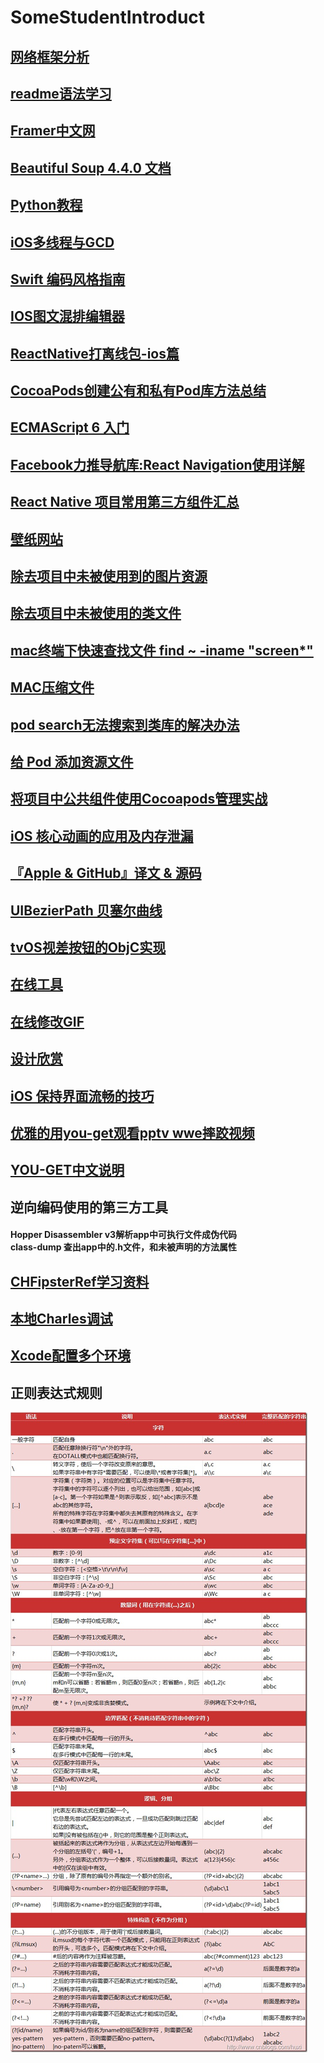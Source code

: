 # SomeStudentIntroduct

## [网络框架分析 ](http://www.jianshu.com/p/856f0e26279d)

## [readme语法学习](http://blog.csdn.net/zhaokaiqiang1992/article/details/41349819)

## [Framer中文网](http://framerjscn.github.io/all-article/Basic/importing/)

## [Beautiful Soup 4.4.0 文档](http://beautifulsoup.readthedocs.io/zh_CN/latest/)

## [Python教程](http://www.yiibai.com/python/python_reg_expressions.html)

## [iOS多线程与GCD](http://www.cocoachina.com/ios/20160804/17291.html)

## [Swift 编码风格指南](http://www.samirchen.com/swift-style-guide/)

## [IOS图文混排编辑器](http://www.jianshu.com/p/62610c63d623)

## [ReactNative打离线包-ios篇](https://segmentfault.com/a/1190000004189538)

## [CocoaPods创建公有和私有Pod库方法总结](https://segmentfault.com/a/1190000007947371)

## [ECMAScript 6 入门](http://es6.ruanyifeng.com/#docs/let)

## [Facebook力推导航库:React Navigation使用详解](http://www.lcode.org/facebook-react-navigation/)

## [React Native 项目常用第三方组件汇总](http://www.jianshu.com/p/53ff78168acc)

## [壁纸网站](https://wall.alphacoders.com/)

## [除去项目中未被使用到的图片资源](https://github.com/tinymind/LSUnusedResources/)

## [除去项目中未被使用的类文件](https://github.com/CatchZeng/CATClearProjectTool)

## [mac终端下快速查找文件  find ~ -iname  "screen*"](http://blog.csdn.net/ul646691993/article/details/45769721)

## [MAC压缩文件](http://www.jianshu.com/p/2b290ee95e79)

## [pod search无法搜索到类库的解决办法](http://www.jianshu.com/p/b5e5cd053464)

## [给 Pod 添加资源文件](http://blog.xianqu.org/2015/08/pod-resources/)

## [将项目中公共组件使用Cocoapods管理实战](https://juejin.im/entry/59a3c8e06fb9a0248070f1d7)

## [iOS 核心动画的应用及内存泄漏](https://juejin.im/entry/59a3d4a2f265da247d728ef0)

## [『Apple & GitHub』译文 & 源码](https://juejin.im/entry/59a38db5f265da247b4e8f2f)

## [UIBezierPath 贝塞尔曲线](http://plainboiledwaterln.cn/AppleTranslation/UIBezierPathApple.html)

## [tvOS视差按钮的ObjC实现](https://segmentfault.com/a/1190000004048940)

## [在线工具](http://tool.lu/markdown/)

## [在线修改GIF](http://www.soogif.com/editor)

## [设计欣赏](https://dribbble.com/shots)

## [iOS 保持界面流畅的技巧](https://blog.ibireme.com/2015/11/12/smooth_user_interfaces_for_ios/)

## [优雅的用you-get观看pptv wwe摔跤视频](http://www.jianshu.com/p/7a0f066db1a2)

## [YOU-GET中文说明](https://github.com/soimort/you-get/wiki/%E4%B8%AD%E6%96%87%E8%AF%B4%E6%98%8E)

## 逆向编码使用的第三方工具
#### Hopper Disassembler v3解析app中可执行文件成伪代码 </br> class-dump 查出app中的.h文件，和未被声明的方法属性

## [CHFipsterRef学习资料](http://meilbn.com/2016/10/27/CFHipsterRef-Low-Level-Programming-on-iOS-OSX-Chapter2-Objective-C-Runtime/)

## [本地Charles调试](https://www.cnblogs.com/wonyun/p/5586746.html)

## [Xcode配置多个环境](http://www.jianshu.com/p/83b6e781eb51)

## 正则表达式规则
![Alt text](/python正则.jpg)

